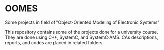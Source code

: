 # OOMES
Some projects in field of "Object-Oriented Modeling of Electronic Systems"

This repository contains some of the projects done for a university course. They are done using C++, SystemC, and SystemC-AMS. CAs descriptions, reports, and codes are placed in related folders.
